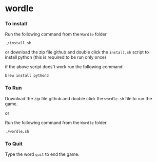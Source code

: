 # wordle

### To install
Run the following command from the `Wordle` folder 

```
./install.sh
```
or download the zip file github and double click the `install.sh` script to install python (this is required to be run only once)

if the above script does't work run the following command 

```
brew install python3
```

### To Run

Download the zip file github and double click the `wordle.sh` file to run the game.

or 

Run the following command from the `Wordle` folder 
```
./wordle.sh
```


### To Quit
Type the word `quit` to end the game.

